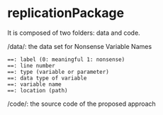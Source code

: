 # replicationPackage

It is composed of two folders: data and code.

/data/: the data set for Nonsense Variable Names

    ==: label (0: meaningful 1: nonsense)
    ==: line number
    ==: type (variable or parameter)
    ==: data type of variable 
    ==: variable name
    ==: location (path)
    
/code/: the source code of the proposed approach
